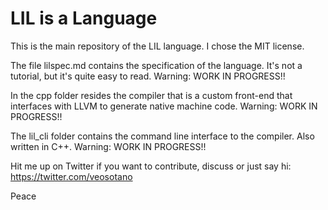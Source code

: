 # LIL is a Language

This is the main repository of the LIL language. I chose the MIT license.

The file lilspec.md contains the specification of the language. It's not a tutorial, but it's quite easy to read. Warning: WORK IN PROGRESS!!

In the cpp folder resides the compiler that is a custom front-end that interfaces with LLVM to generate native machine code. Warning: WORK IN PROGRESS!!

The lil_cli folder contains the command line interface to the compiler. Also written in C++. Warning: WORK IN PROGRESS!!

Hit me up on Twitter if you want to contribute, discuss or just say hi: https://twitter.com/veosotano

Peace
